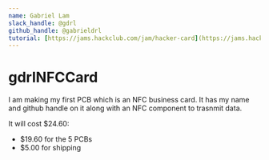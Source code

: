 ```yaml
---
name: Gabriel Lam
slack_handle: @gdrl
github_handle: @gabrieldrl
tutorial: [https://jams.hackclub.com/jam/hacker-card](https://jams.hackclub.com/jam/hacker-card)
---
```


# gdrlNFCCard

<!-- Describe your board in 2-3 sentences. What are you making? What will it do? -->
I am making my first PCB which is an NFC business card. It has my name and github handle on it along with an NFC component to trasnmit data.

<!-- How much is it going to cost? -->
It will cost $24.60:
- $19.60 for the 5 PCBs
- $5.00 for shipping
